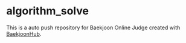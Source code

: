# algorithm_solve
This is a auto push repository for Baekjoon Online Judge created with [BaekjoonHub](https://github.com/BaekjoonHub/BaekjoonHub).
